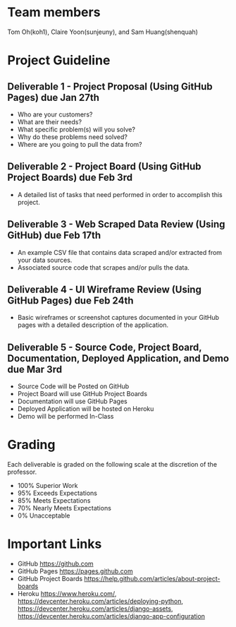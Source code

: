 # Team members
Tom Oh(koh1), Claire Yoon(sunjeuny), and Sam Huang(shenquah)

# Project Guideline
## Deliverable 1 - Project Proposal (Using GitHub Pages) due Jan 27th

* Who are your customers?
* What are their needs? 
* What specific problem(s) will you solve?
* Why do these problems need solved?
* Where are you going to pull the data from?


## Deliverable 2 - Project Board (Using GitHub Project Boards) due Feb 3rd

* A detailed list of tasks that need performed in order to accomplish this project.

## Deliverable 3 - Web Scraped Data Review (Using GitHub) due Feb 17th

* An example CSV file that contains data scraped and/or extracted from your data sources.
* Associated source code that scrapes and/or pulls the data.

## Deliverable 4 - UI Wireframe Review (Using GitHub Pages) due Feb 24th

* Basic wireframes or screenshot captures documented in your GitHub pages with a detailed description of the application.

## Deliverable 5 - Source Code, Project Board, Documentation, Deployed Application, and Demo due Mar 3rd

* Source Code will be Posted on GitHub
* Project Board will use GitHub Project Boards
* Documentation will use GitHub Pages
* Deployed Application will be hosted on Heroku
* Demo will be performed In-Class

# Grading
Each deliverable is graded on the following scale at the discretion of the professor.
* 100% Superior Work
* 95% Exceeds Expectations
* 85% Meets Expectations
* 70% Nearly Meets Expectations
* 0% Unacceptable

# Important Links
* GitHub https://github.com
* GitHub Pages https://pages.github.com
* GitHub Project Boards https://help.github.com/articles/about-project-boards
* Heroku https://www.heroku.com/, https://devcenter.heroku.com/articles/deploying-python, https://devcenter.heroku.com/articles/django-assets, https://devcenter.heroku.com/articles/django-app-configuration
